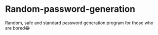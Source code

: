 # Random-password-generation
Random, safe and standard password generation program for those who are bored😂
